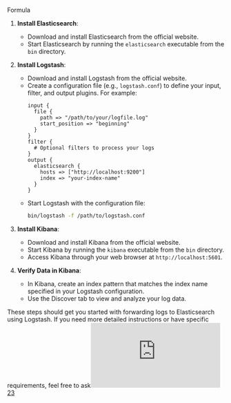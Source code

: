 Formula
1. **Install Elasticsearch**:
   - Download and install Elasticsearch from the official website.
   - Start Elasticsearch by running the `elasticsearch` executable from the `bin` directory.

2. **Install Logstash**:
   - Download and install Logstash from the official website.
   - Create a configuration file (e.g., `logstash.conf`) to define your input, filter, and output plugins. For example:
     ```plaintext
     input {
       file {
         path => "/path/to/your/logfile.log"
         start_position => "beginning"
       }
     }
     filter {
       # Optional filters to process your logs
     }
     output {
       elasticsearch {
         hosts => ["http://localhost:9200"]
         index => "your-index-name"
       }
     }
     ```
   - Start Logstash with the configuration file:
     ```sh
     bin/logstash -f /path/to/logstash.conf
     ```

3. **Install Kibana**:
   - Download and install Kibana from the official website.
   - Start Kibana by running the `kibana` executable from the `bin` directory.
   - Access Kibana through your web browser at `http://localhost:5601`.

4. **Verify Data in Kibana**:
   - In Kibana, create an index pattern that matches the index name specified in your Logstash configuration.
   - Use the Discover tab to view and analyze your log data.

These steps should get you started with forwarding logs to Elasticsearch using Logstash. If you need more detailed instructions or have specific requirements, feel free to ask![1](https://www.elastic.co/guide/en/esf/current/aws-elastic-serverless-forwarder.html)[2](https://www.syslog-ng.com/community/b/blog/posts/how-to-forward-logs-to-elasticsearch-using-the-elasticsearch-http-destination-in-syslog-ng)[3](https://docs.openshift.com/container-platform/4.6/logging/cluster-logging-external.html)

